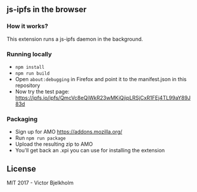 ## js-ipfs in the browser

### How it works?

This extension runs a js-ipfs daemon in the background.

### Running locally

* `npm install`
* `npm run build`
* Open `about:debugging` in Firefox and point it to the manifest.json in this repository
* Now try the test page: https://ipfs.io/ipfs/QmcVc8eQiWkR23wMKiQjipLRSjCxR1FEj4TL99aY89J83d

### Packaging

* Sign up for AMO https://addons.mozilla.org/
* Run `npm run package`
* Upload the resulting zip to AMO
* You'll get back an .xpi you can use for installing the extension

## License

MIT 2017 - Victor Bjelkholm
